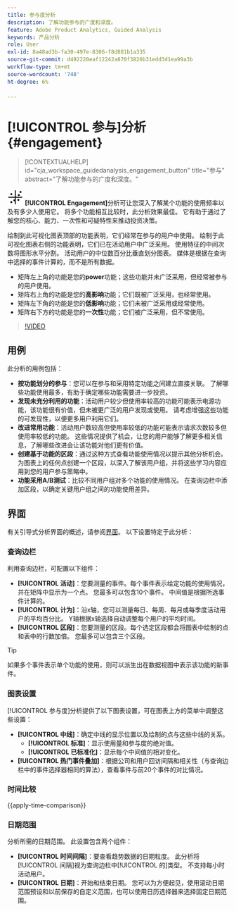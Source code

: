 ```yaml
---
title: 参与度分析
description: 了解功能参与的广度和深度。
feature: Adobe Product Analytics, Guided Analysis
keywords: 产品分析
role: User
exl-id: 8a48ad3b-fa30-497e-8306-f8d881b1a335
source-git-commit: d492220eaf12242a870f3826b31edd3d1ea99a3b
workflow-type: tm+mt
source-wordcount: '748'
ht-degree: 6%

---
```


# [!UICONTROL 参与]分析 {#engagement}

<!-- markdownlint-disable MD034 -->

>[!CONTEXTUALHELP]
>id="cja_workspace_guidedanalysis_engagement_button"
>title="参与"
>abstract="了解功能参与的广度和深度。"

<!-- markdownlint-enable MD034 -->


![EngagementGraph](/help/assets/icons/EngagementGraph.svg) **[!UICONTROL Engagement]**&#x200B;分析可让您深入了解某个功能的使用频率以及有多少人使用它。 将多个功能相互比较时，此分析效果最佳。 它有助于通过了解您的核心、能力、一次性和可疑特性来推动投资决策。

绘制到此可视化图表顶部的功能表明，它们经常在参与的用户中使用。 绘制于此可视化图表右侧的功能表明，它们已在活动用户中广泛采用。 使用特征的中间次数将图形水平分割。 活动用户的中位数百分比垂直划分图表。 媒体是根据在查询中选择的事件计算的，而不是所有数据。

* 矩阵左上角的功能是您的&#x200B;**power**&#x200B;功能；这些功能并未广泛采用，但经常被参与的用户使用。
* 矩阵右上角的功能是您的&#x200B;**高影响**&#x200B;功能；它们既被广泛采用，也经常使用。
* 矩阵左下角的功能是您的&#x200B;**低影响**&#x200B;功能；它们未被广泛采用或经常使用。
* 矩阵右下方的功能是您的&#x200B;**一次性**&#x200B;功能；它们被广泛采用，但不常使用。

>[!VIDEO](https://video.tv.adobe.com/v/3429489/&learn=on)


## 用例

此分析的用例包括：

* **按功能划分的参与**：您可以在参与和采用特定功能之间建立直接关联。 了解哪些功能使用最多，有助于确定哪些功能需要进一步投资。
* **发现未充分利用的功能**：活动用户较少但使用率较高的功能可能表示电源功能，该功能很有价值，但未被更广泛的用户发现或使用。 请考虑增强这些功能的可发现性，以便更多用户利用它们。
* **改进常用功能**：活动用户数较高但使用率较低的功能可能表示请求次数较多但使用率较低的功能。 这些情况提供了机会，让您的用户能够了解更多相关信息，了解哪些改进会让该功能对他们更有价值。
* **创建基于功能的区段**：通过这种方式查看功能使用情况以提示其他分析机会。 为图表上的任何点创建一个区段，以深入了解该用户组，并将这些学习内容应用到您的用户参与策略中。
* **功能采用A/B测试**：比较不同用户组对多个功能的使用情况。 在查询边栏中添加区段，以确定关键用户组之间的功能使用差异。

## 界面

有关引导式分析界面的概述，请参阅[界面](../overview.md#interface)。 以下设置特定于此分析：

### 查询边栏

利用查询边栏，可配置以下组件：

* **[!UICONTROL 活动]**：您要测量的事件。每个事件表示给定功能的使用情况，并在矩阵中显示为一个点。 您最多可以包含10个事件。 中间值是根据所选事件计算的。
* **[!UICONTROL 计为]**：沿x轴，您可以测量每日、每周、每月或每季度活动用户的平均百分比。 Y轴根据x轴选择自动调整每个用户的平均时间。
* **[!UICONTROL 区段]**：您要测量的区段。每个选定区段都会将图表中绘制的点和表中的行数加倍。 您最多可以包含三个区段。

>[!TIP]
>
>如果多个事件表示单个功能的使用，则可以派生出在数据视图中表示该功能的新事件。

### 图表设置

[!UICONTROL 参与度]分析提供了以下图表设置，可在图表上方的菜单中调整这些设置：

* **[!UICONTROL 中线]**：确定中线的显示位置以及绘制的点与这些中线的关系。
   * **[!UICONTROL 标准]**：显示使用量和参与度的绝对值。
   * **[!UICONTROL 已标准化]**：显示每个中间值的相对变化。
* **[!UICONTROL 热门事件叠加]**：根据公司和用户回访间隔和相关性（与查询边栏中的事件选择器相同的算法），查看事件与前20个事件的对比情况。

### 时间比较

{{apply-time-comparison}}

### 日期范围

分析所需的日期范围。 此设置包含两个组件：

* **[!UICONTROL 时间间隔]**：要查看趋势数据的日期粒度。 此分析将[!UICONTROL 间隔]视为查询边栏中[!UICONTROL 的]类型。 不支持每小时活动用户。
* **[!UICONTROL 日期]**：开始和结束日期。 您可以为方便起见，使用滚动日期范围预设和以前保存的自定义范围，也可以使用日历选择器来选择固定日期范围。

<!--
## Example

See below for an example of the analysis.

![Enagement compare](../assets/engagement-compare.png)
-->
